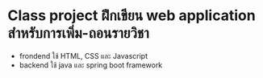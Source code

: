 # Class project ฝึกเขียน web application สำหรับการเพิ่ม-ถอนรายวิชา

* frondend ใช้ HTML, CSS และ Javascript
* backend ใช้ java และ spring boot framework
